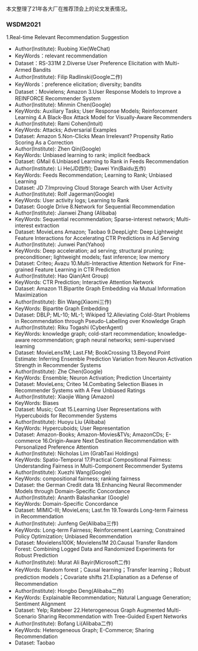 本文整理了21年各大厂在推荐顶会上的论文发表情况。
### WSDM2021
1.Real-time Relevant Recommendation Suggestion
- Author(Institute): Ruobing Xie(WeChat)
- KeyWords：relevant recommendation
- Dataset：RS-331M
2.Diverse User Preference Elicitation with Multi-Armed Bandits
- Author(Institute): Filip Radlinski(Google二作)
- KeyWords：preference elicitation; diversity; bandits
- Dataset：Movielens; Amazon
3.User Response Models to Improve a REINFORCE Recommender System
- Author(Institute): Minmin Chen(Google)
- KeyWords: Auxiliary Tasks; User Response Models; Reinforcement Learning
4.A Black-Box Attack Model for Visually-Aware Recommenders
- Author(Institute): Rami Cohen(Intuit)
- KeyWords: Attacks; Adversarial Examples
- Dataset: Amazon
5.Non-Clicks Mean Irrelevant? Propensity Ratio Scoring As a Correction
- Author(Institute): Zhen Qin(Google)
- KeyWords: Unbiased learning to rank; implicit feedback
- Dataset: GMail
6.Unbiased Learning to Rank in Feeds Recommendation
- Author(Institute): Li He(JD四作); Dawei Yin(Baidu五作)
- KeyWords: Feeds Recommendation; Learning to Rank; Unbiased Learning
- Dataset: JD
7.Improving Cloud Storage Search with User Activity
- Author(Institute): Rolf Jagerman(Google)
- KeyWords: User activity logs; Learning to Rank
- Dataset: Google Drive
8.Network for Sequential Recommendation
- Author(Institute): Jianwei Zhang (Alibaba)
- KeyWords: Sequential recommendation; Sparse-interest network; Multi-interest extraction
- Dataset: MovieLens Amazon; Taobao
9.DeepLight: Deep Lightweight Feature Interactions for Accelerating CTR Predictions in Ad Serving
- Author(Institute): Junwei Pan(Yahoo)
- KeyWords: Deep acceleration; ad serving; structural pruning; preconditioner; lightweight models; fast inference; low memory
- Dataset: Criteo; Avazu
10.Multi-Interactive Attention Network for Fine-grained Feature Learning in CTR Prediction
- Author(Institute): Hao Qian(Ant Group)
- KeyWords: CTR Prediction; Interactive Attention Network
- Dataset: Amazon
11.Bipartite Graph Embedding via Mutual Information Maximization
- Author(Institute): Bin Wang(Xiaomi三作)
- KeyWords: Bipartite Graph Embedding
- Dataset: DBLP; ML-10; ML-1; Wikiped
12.Alleviating Cold-Start Problems in Recommendation through Pseudo-Labelling over Knowledge Graph
- Author(Institute): Riku Togashi (CyberAgent)
- KeyWords: knowledge graph; cold-start recommendation; knowledge-aware recommendation; graph neural networks; semi-supervised learning
- Dataset: MovieLens1M; Last.FM; BookCrossing
13.Beyond Point Estimate: Inferring Ensemble Prediction Variation from Neuron Activation Strength in Recommender Systems
- Author(Institute): Zhe Chen(Google)
- KeyWords: Ensemble; Neuron Activation; Prediction Uncertainty
- Dataset: MovieLens; Criteo
14.Combating Selection Biases in Recommender Systems with A Few Unbiased Ratings
- Author(Institute): Xiaojie Wang (Amazon)
- KeyWords: Biases
- Dataset: Music; Coat
15.Learning User Representations with Hypercuboids for Recommender Systems
- Author(Institute): Huoyu Liu (Alibaba)
- KeyWords: Hypercuboids; User Representation
- Dataset: Amazon-Books; Amazon-Movies&TVs; AmazonCDs; E-commerce
16.Origin-Aware Next Destination Recommendation with Personalized Preference Attention
- Author(Institute): Nicholas Lim (GrabTaxi Holdings)
- KeyWords: Spatio-Temporal
17.Practical Compositional Fairness: Understanding Fairness in Multi-Component Recommender Systems
- Author(Institute): Xuezhi Wang(Google)
- KeyWords: compositional fairness; ranking fairness
- Dataset: the German Credit data
18.Enhancing Neural Recommender Models through Domain-Specific Concordance
- Author(Institute): Ananth Balashankar (Google)
- KeyWords: Domain-Specific Concordance
- Dataset: MIMIC-III; MovieLens; Last.fm
19.Towards Long-term Fairness in Recommendation
- Author(Institute): Junfeng Ge(Alibaba三作)
- KeyWords: Long-term Fairness; Reinforcement Learning; Constrained Policy Optimization; Unbiased Recommendation
- Dataset: Movielens100K; Movielens1M
20.Causal Transfer Random Forest: Combining Logged Data and Randomized Experiments for Robust Prediction
- Author(Institute): Murat Ali Bayir(Microsoft二作)
- KeyWords: Random forest；Causal learning；Transfer learning；Robust prediction models；Covariate shifts
21.Explanation as a Defense of Recommendation
- Author(Institute): Hongbo Deng(Alibaba二作)
- KeyWords: Explainable Recommendation; Natural Language Generation; Sentiment Alignment
- Dataset: Yelp; Ratebeer
22.Heterogeneous Graph Augmented Multi-Scenario Sharing Recommendation with Tree-Guided Expert Networks
- Author(Institute): Bofang Li(Alibaba二作)
- KeyWords: Heterogeneous Graph; E-Commerce; Sharing Recommendation
- Dataset: Taobao
